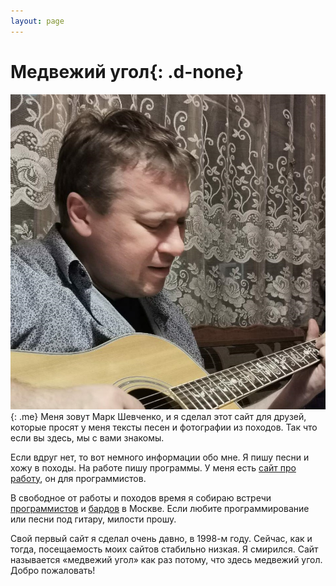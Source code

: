 ```yaml
---
layout: page
---
```


# Медвежий угол{: .d-none}

![Собственной персоной](/img/me.jpg){: .me} Меня зовут Марк Шевченко, и я сделал этот сайт для друзей, которые просят у меня тексты песен и фотографии из походов.
Так что если вы здесь, мы с вами знакомы.

Если вдруг нет, то вот немного информации обо мне.
Я пишу песни и хожу в походы.
На работе пишу программы.
У меня есть [сайт про работу](https://markshevchenko.pro), он для программистов.

В свободное от работы и походов время я собираю встречи [программистов](https://prog.msk.ru) и [бардов](https://vk.com/bardmsk) в Москве.
Если любите программирование или песни под гитару, милости прошу.

Свой первый сайт я сделал очень давно, в 1998-м году.
Сейчас, как и тогда, посещаемость моих сайтов стабильно низкая.
Я смирился.
Сайт называется &laquo;медвежий угол&raquo; как раз потому, что здесь медвежий угол.
Добро пожаловать!
